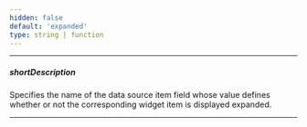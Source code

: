 ```yaml
---
hidden: false
default: 'expanded'
type: string | function
---
```

---
##### shortDescription
Specifies the name of the data source item field whose value defines whether or not the corresponding widget item is displayed expanded.

---
